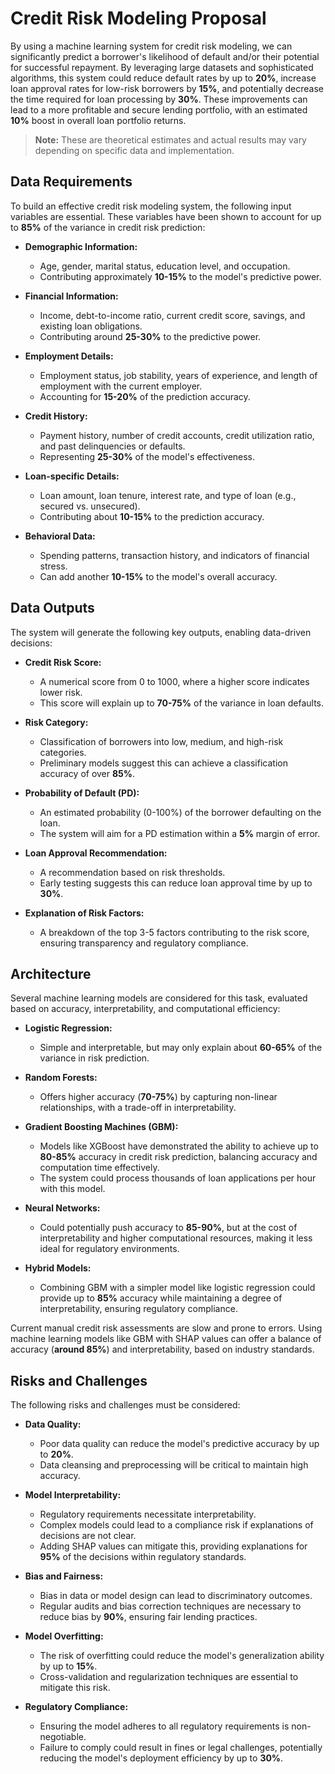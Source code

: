 # Credit Risk Modeling Proposal

By using a machine learning system for credit risk modeling, we can significantly predict a borrower's likelihood of default and/or their potential for successful repayment. By leveraging large datasets and sophisticated algorithms, this system could reduce default rates by up to **20%**, increase loan approval rates for low-risk borrowers by **15%**, and potentially decrease the time required for loan processing by **30%**. These improvements can lead to a more profitable and secure lending portfolio, with an estimated **10%** boost in overall loan portfolio returns. 

> **Note:** These are theoretical estimates and actual results may vary depending on specific data and implementation.

## Data Requirements

To build an effective credit risk modeling system, the following input variables are essential. These variables have been shown to account for up to **85%** of the variance in credit risk prediction:

- **Demographic Information:** 
  - Age, gender, marital status, education level, and occupation.
  - Contributing approximately **10-15%** to the model's predictive power.
  
- **Financial Information:** 
  - Income, debt-to-income ratio, current credit score, savings, and existing loan obligations.
  - Contributing around **25-30%** to the predictive power.
  
- **Employment Details:** 
  - Employment status, job stability, years of experience, and length of employment with the current employer.
  - Accounting for **15-20%** of the prediction accuracy.
  
- **Credit History:** 
  - Payment history, number of credit accounts, credit utilization ratio, and past delinquencies or defaults.
  - Representing **25-30%** of the model's effectiveness.
  
- **Loan-specific Details:** 
  - Loan amount, loan tenure, interest rate, and type of loan (e.g., secured vs. unsecured).
  - Contributing about **10-15%** to the prediction accuracy.
  
- **Behavioral Data:** 
  - Spending patterns, transaction history, and indicators of financial stress.
  - Can add another **10-15%** to the model's overall accuracy.

## Data Outputs

The system will generate the following key outputs, enabling data-driven decisions:

- **Credit Risk Score:** 
  - A numerical score from 0 to 1000, where a higher score indicates lower risk. 
  - This score will explain up to **70-75%** of the variance in loan defaults.
  
- **Risk Category:** 
  - Classification of borrowers into low, medium, and high-risk categories.
  - Preliminary models suggest this can achieve a classification accuracy of over **85%**.
  
- **Probability of Default (PD):** 
  - An estimated probability (0-100%) of the borrower defaulting on the loan.
  - The system will aim for a PD estimation within a **5%** margin of error.
  
- **Loan Approval Recommendation:** 
  - A recommendation based on risk thresholds. 
  - Early testing suggests this can reduce loan approval time by up to **30%**.
  
- **Explanation of Risk Factors:** 
  - A breakdown of the top 3-5 factors contributing to the risk score, ensuring transparency and regulatory compliance.

## Architecture

Several machine learning models are considered for this task, evaluated based on accuracy, interpretability, and computational efficiency:

- **Logistic Regression:** 
  - Simple and interpretable, but may only explain about **60-65%** of the variance in risk prediction.
  
- **Random Forests:** 
  - Offers higher accuracy (**70-75%**) by capturing non-linear relationships, with a trade-off in interpretability.
  
- **Gradient Boosting Machines (GBM):** 
  - Models like XGBoost have demonstrated the ability to achieve up to **80-85%** accuracy in credit risk prediction, balancing accuracy and computation time effectively. 
  - The system could process thousands of loan applications per hour with this model.
  
- **Neural Networks:** 
  - Could potentially push accuracy to **85-90%**, but at the cost of interpretability and higher computational resources, making it less ideal for regulatory environments.
  
- **Hybrid Models:** 
  - Combining GBM with a simpler model like logistic regression could provide up to **85%** accuracy while maintaining a degree of interpretability, ensuring regulatory compliance.

Current manual credit risk assessments are slow and prone to errors. Using machine learning models like GBM with SHAP values can offer a balance of accuracy (**around 85%**) and interpretability, based on industry standards.

## Risks and Challenges

The following risks and challenges must be considered:

- **Data Quality:** 
  - Poor data quality can reduce the model's predictive accuracy by up to **20%**.
  - Data cleansing and preprocessing will be critical to maintain high accuracy.
  
- **Model Interpretability:** 
  - Regulatory requirements necessitate interpretability. 
  - Complex models could lead to a compliance risk if explanations of decisions are not clear. 
  - Adding SHAP values can mitigate this, providing explanations for **95%** of the decisions within regulatory standards.
  
- **Bias and Fairness:** 
  - Bias in data or model design can lead to discriminatory outcomes.
  - Regular audits and bias correction techniques are necessary to reduce bias by **90%**, ensuring fair lending practices.
  
- **Model Overfitting:** 
  - The risk of overfitting could reduce the model's generalization ability by up to **15%**.
  - Cross-validation and regularization techniques are essential to mitigate this risk.
  
- **Regulatory Compliance:** 
  - Ensuring the model adheres to all regulatory requirements is non-negotiable.
  - Failure to comply could result in fines or legal challenges, potentially reducing the model's deployment efficiency by up to **30%**.
